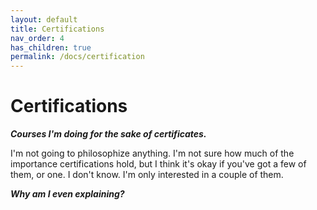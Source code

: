 ```yaml
---
layout: default
title: Certifications
nav_order: 4
has_children: true
permalink: /docs/certification
---
```


# Certifications

__*Courses I'm doing for the sake of certificates.*__

I'm not going to philosophize anything. I'm not sure how much of the importance certifications hold, but I think it's okay if you've got a few of them, or one. I don't know. I'm only interested in a couple of them.

__*Why am I even explaining?*__
